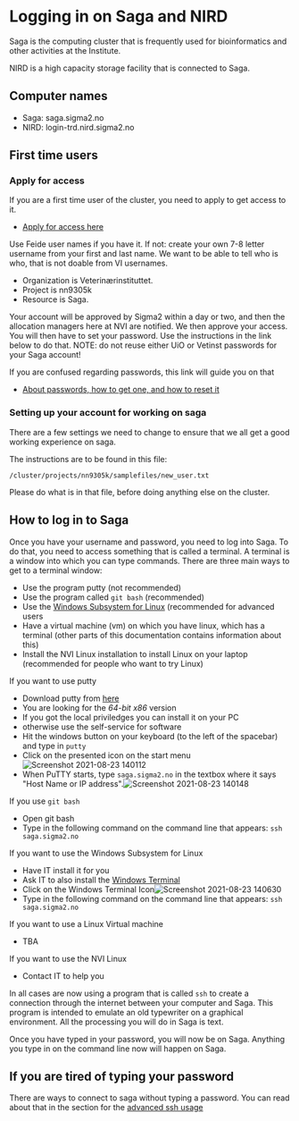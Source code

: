 # Logging in on Saga and NIRD

Saga is the computing cluster that is frequently used for bioinformatics
and other activities at the Institute.

NIRD is a high capacity storage facility that is connected to Saga.

## Computer names

* Saga: saga.sigma2.no
* NIRD: login-trd.nird.sigma2.no


## First time users

### Apply for access

If you are a first time user of the cluster, you need to apply to get access
to it.

* [Apply for access here](https://www.sigma2.no/how-apply-user-account)

Use Feide user names if you have it. If not: create your own 7-8 letter
username from your first and last name. We want to be able to tell who is who,
that is not doable from VI usernames.

* Organization is Veterinærinstituttet.
* Project is nn9305k
* Resource is Saga.

Your account will be approved by Sigma2 within a day or two, and then the
allocation managers here at NVI are notified. We then approve your access.
You will then have to set your password. Use the instructions in the link
below to do that. NOTE: do not reuse either UiO or Vetinst passwords for
your Saga account!

If you are confused regarding passwords, this link will guide you on that

* [About passwords, how to get one, and how to reset it](https://documentation.sigma2.no/getting_help/lost_forgotten_password.html)

### Setting up your account for working on saga

There are a few settings we need to change to ensure that we all get a good
working experience on saga.

The instructions are to be found in this file:

```/cluster/projects/nn9305k/samplefiles/new_user.txt```

Please do what is in that file, before doing anything else on the cluster.

## How to log in to Saga

Once you have your username and password, you need to log into Saga. To do that,
you need to access something that is called a terminal. A terminal is a window
into which you can type commands. There are three main ways to get to a terminal
window:

* Use the program putty (not recommended)
* Use the program called `git bash` (recommended)
* Use the [Windows Subsystem for Linux](https://en.wikipedia.org/wiki/Windows_Subsystem_for_Linux) (recommended for advanced users
* Have a virtual machine (vm) on which you have linux, which has a terminal (other
  parts of this documentation contains information about this)
* Install the NVI Linux installation to install Linux on your laptop (recommended for people who want to try Linux)

If you want to use putty

* Download putty from [here](https://www.chiark.greenend.org.uk/~sgtatham/putty/latest.html)
* You are looking for the *64-bit x86* version
* If you got the local priviledges you can install it on your PC
* otherwise use the self-service for software
* Hit the windows button on your keyboard (to the left of the spacebar) and type in ```putty```
* Click on the presented icon on the start menu![Screenshot 2021-08-23 140112](https://user-images.githubusercontent.com/77984068/130443773-2f35c3af-267f-4d99-bbd8-22b31e4cabbf.png)
* When PuTTY starts, type ```saga.sigma2.no``` in the textbox where it says "Host Name or IP address".![Screenshot 2021-08-23 140148](https://user-images.githubusercontent.com/77984068/130443797-ceb1a7db-526b-45b7-93d1-a1447e8085c9.png)

If you use `git bash`

* Open git bash
* Type in the following command on the command line that appears:
  ```ssh saga.sigma2.no```

If you want to use the Windows Subsystem for Linux
* Have IT install it for you
* Ask IT to also install the [Windows Terminal](https://www.microsoft.com/en-us/p/windows-terminal/9n0dx20hk701)
* Click on the Windows Terminal Icon![Screenshot 2021-08-23 140630](https://user-images.githubusercontent.com/77984068/130444354-13bb89ea-850d-4edb-83f1-f01a818a1e9e.png)
* Type in the following command on the command line that appears:
  ```ssh saga.sigma2.no```

If you want to use a Linux Virtual machine 
* TBA

If you want to use the NVI Linux
* Contact IT to help you
 

In all cases are now using a program that is called `ssh` to create a connection through
the internet between your computer and Saga. This program is intended to emulate an old
typewriter on a graphical environment. All the processing you will do in Saga is text.

Once you have typed in your password, you will now be on Saga. Anything you type
in on the command line now will happen on Saga.

## If you are tired of typing your password
There are ways to connect to saga without typing a password. You can read about that in the section for the [advanced ssh usage](Advanced_ssh_usage)
